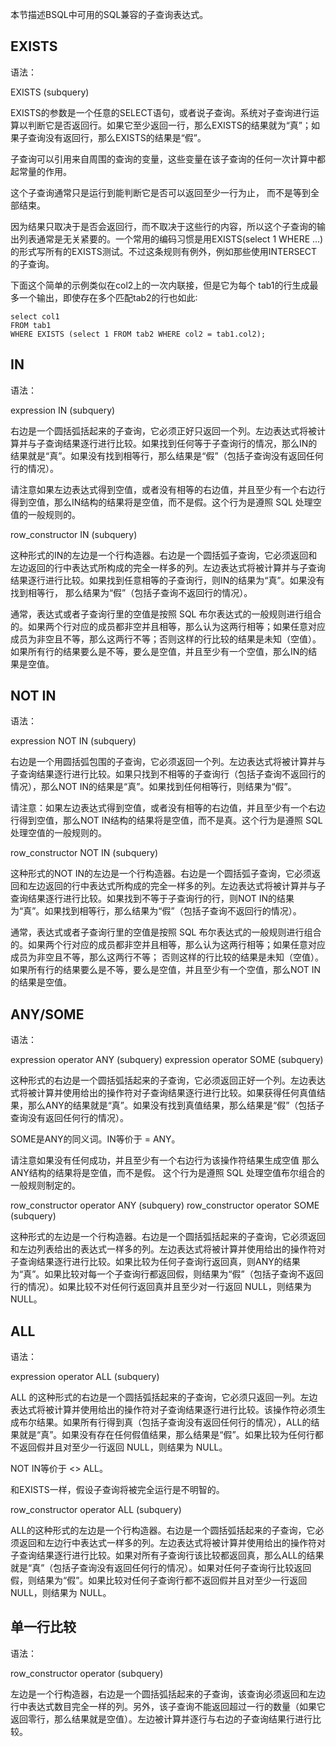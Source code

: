 本节描述BSQL中可用的SQL兼容的子查询表达式。

## **EXISTS**

语法：

EXISTS (subquery)

EXISTS的参数是一个任意的SELECT语句，或者说子查询。系统对子查询进行运算以判断它是否返回行。如果它至少返回一行，那么EXISTS的结果就为“真”；如果子查询没有返回行，那么EXISTS的结果是“假”。

子查询可以引用来自周围的查询的变量，这些变量在该子查询的任何一次计算中都起常量的作用。

这个子查询通常只是运行到能判断它是否可以返回至少一行为止， 而不是等到全部结束。

因为结果只取决于是否会返回行，而不取决于这些行的内容，所以这个子查询的输出列表通常是无关紧要的。一个常用的编码习惯是用EXISTS(select 1 WHERE ...)的形式写所有的EXISTS测试。不过这条规则有例外，例如那些使用INTERSECT的子查询。

下面这个简单的示例类似在col2上的一次内联接，但是它为每个 tab1的行生成最多一个输出，即使存在多个匹配tab2的行也如此∶

```
select col1
FROM tab1
WHERE EXISTS (select 1 FROM tab2 WHERE col2 = tab1.col2);
```

## **IN**

语法：

expression IN (subquery)

右边是一个圆括弧括起来的子查询，它必须正好只返回一个列。左边表达式将被计算并与子查询结果逐行进行比较。如果找到任何等于子查询行的情况，那么IN的结果就是“真”。如果没有找到相等行，那么结果是“假”（包括子查询没有返回任何行的情况）。

请注意如果左边表达式得到空值，或者没有相等的右边值，并且至少有一个右边行得到空值，那么IN结构的结果将是空值，而不是假。这个行为是遵照 SQL 处理空值的一般规则的。

row_constructor IN (subquery)

这种形式的IN的左边是一个行构造器。右边是一个圆括弧子查询，它必须返回和左边返回的行中表达式所构成的完全一样多的列。左边表达式将被计算并与子查询结果逐行进行比较。如果找到任意相等的子查询行，则IN的结果为“真”。如果没有找到相等行， 那么结果为“假”（包括子查询不返回行的情况）。

通常，表达式或者子查询行里的空值是按照 SQL 布尔表达式的一般规则进行组合的。如果两个行对应的成员都非空并且相等，那么认为这两行相等；如果任意对应成员为非空且不等，那么这两行不等；否则这样的行比较的结果是未知（空值）。如果所有行的结果要么是不等，要么是空值，并且至少有一个空值，那么IN的结果是空值。

## **NOT IN**

语法：

expression NOT IN (subquery)

右边是一个用圆括弧包围的子查询，它必须返回一个列。左边表达式将被计算并与子查询结果逐行进行比较。如果只找到不相等的子查询行（包括子查询不返回行的情况），那么NOT IN的结果是“真”。如果找到任何相等行，则结果为“假”。

请注意：如果左边表达式得到空值，或者没有相等的右边值，并且至少有一个右边行得到空值，那么NOT IN结构的结果将是空值，而不是真。这个行为是遵照 SQL 处理空值的一般规则的。

row_constructor NOT IN (subquery)

这种形式的NOT IN的左边是一个行构造器。右边是一个圆括弧子查询，它必须返回和左边返回的行中表达式所构成的完全一样多的列。左边表达式将被计算并与子查询结果逐行进行比较。如果找到不等于子查询行的行，则NOT IN的结果为“真”。如果找到相等行，那么结果为“假”（包括子查询不返回行的情况）。

通常，表达式或者子查询行里的空值是按照 SQL 布尔表达式的一般规则进行组合的。如果两个行对应的成员都非空并且相等，那么认为这两行相等；如果任意对应成员为非空且不等，那么这两行不等； 否则这样的行比较的结果是未知（空值）。如果所有行的结果要么是不等，要么是空值，并且至少有一个空值，那么NOT IN的结果是空值。

## **ANY/SOME**

语法：

expression operator ANY (subquery)
expression operator SOME (subquery)

这种形式的右边是一个圆括弧括起来的子查询，它必须返回正好一个列。左边表达式将被计算并使用给出的操作符对子查询结果逐行进行比较。如果获得任何真值结果，那么ANY的结果就是“真”。如果没有找到真值结果，那么结果是“假”（包括子查询没有返回任何行的情况）。

SOME是ANY的同义词。IN等价于 = ANY。

请注意如果没有任何成功，并且至少有一个右边行为该操作符结果生成空值 那么ANY结构的结果将是空值，而不是假。 这个行为是遵照 SQL 处理空值布尔组合的一般规则制定的。

row_constructor operator ANY (subquery)
row_constructor operator SOME (subquery)

这种形式的左边是一个行构造器。右边是一个圆括弧括起来的子查询，它必须返回和左边列表给出的表达式一样多的列。左边表达式将被计算并使用给出的操作符对子查询结果逐行进行比较。如果比较为任何子查询行返回真，则ANY的结果为“真”。如果比较对每一个子查询行都返回假，则结果为“假”（包括子查询不返回行的情况）。如果比较不对任何行返回真并且至少对一行返回 NULL，则结果为 NULL。

## **ALL**

语法：

expression operator ALL (subquery)

ALL 的这种形式的右边是一个圆括弧括起来的子查询，它必须只返回一列。左边表达式将被计算并使用给出的操作符对子查询结果逐行进行比较。该操作符必须生成布尔结果。如果所有行得到真（包括子查询没有返回任何行的情况），ALL的结果就是“真”。如果没有存在任何假值结果，那么结果是“假”。如果比较为任何行都不返回假并且对至少一行返回 NULL，则结果为 NULL。

NOT IN等价于 <> ALL。

和EXISTS一样，假设子查询将被完全运行是不明智的。

row_constructor operator ALL (subquery)

ALL的这种形式的左边是一个行构造器。右边是一个圆括弧括起来的子查询，它必须返回和左边行中表达式一样多的列。左边表达式将被计算并使用给出的操作符对子查询结果逐行进行比较。如果对所有子查询行该比较都返回真，那么ALL的结果就是“真”（包括子查询没有返回任何行的情况）。如果对任何子查询行比较返回假，则结果为“假”。如果比较对任何子查询行都不返回假并且对至少一行返回 NULL，则结果为 NULL。

## **单一行比较**

语法：

row_constructor operator (subquery)

左边是一个行构造器，右边是一个圆括弧括起来的子查询，该查询必须返回和左边行中表达式数目完全一样的列。另外，该子查询不能返回超过一行的数量（如果它返回零行，那么结果就是空值）。左边被计算并逐行与右边的子查询结果行进行比较。
